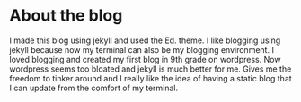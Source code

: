 # About the blog

I made this blog using jekyll and used the Ed. theme. I like blogging using
jekyll because now my terminal can also be my blogging environment. I loved
blogging and created my first blog in 9th grade on wordpress. Now wordpress
seems too bloated and jekyll is much better for me. Gives me the freedom to
tinker around and I really like the idea of having a static blog that I can
update from the comfort of my terminal. 
